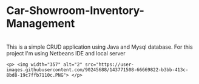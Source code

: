 <div>
	<h1>Car-Showroom-Inventory-Management</h1>
	<br>
	This is a simple CRUD application using Java and Mysql database. For this project I'm using Netbeans IDE and local server
	<br>
	
	<p> <img width="357" alt="2" src="https://user-images.githubusercontent.com/90245688/143771508-66669822-b3bb-413c-8bd8-19c7ffb7110c.PNG"> </p>
	
</div>
